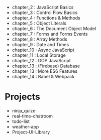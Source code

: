 - chapter_2 : JavaScript Basics
- chapter_3 : Control Flow Basics
- chapter_4 : Functions & Methods
- chapter_5 : Object Literals
- chapter_6 : The Document Object Model
- chapter_7 : Forms and Forms Events
- chapter_8 : Array Methods
- chapter_9 : Date and Times
- chapter_10 : Async JavaScript
- chapter_11 : Local Storage
- chapter_12 : OOP JavaScript
- chapter_13 : (Firebase) Database
- chapter_13 : More ES6 Features
- chapter_14 : Babel & Webpack

# Projects
- ninja_quize
- real-time-chatroom
- todo-list
- weather-app
- Project-UI-Library




